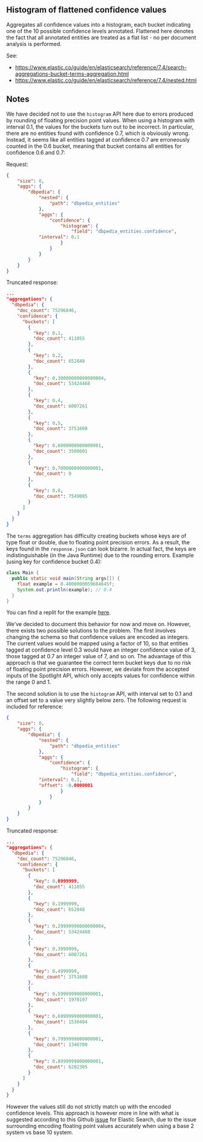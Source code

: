 ## Histogram of flattened confidence values

Aggregates all confidence values into a histogram, each bucket indicating one of
the 10 possible confidence levels annotated. Flattened here denotes the fact
that all annotated entities are treated as a flat list - no per document
analysis is performed.

See:

- https://www.elastic.co/guide/en/elasticsearch/reference/7.4/search-aggregations-bucket-terms-aggregation.html
- https://www.elastic.co/guide/en/elasticsearch/reference/7.4/nested.html

## Notes

We have decided not to use the `histogram` API here due to errors produced by
rounding of floating precision point values. When using a histogram with
interval 0.1, the values for the buckets turn out to be incorrect. In
particular, there are no entities found with confidence 0.7, which is obviously
wrong. Instead, it seems like all entities tagged at confidence 0.7 are
erroneously counted in the 0.6 bucket, meaning that bucket contains all entities
for confidence 0.6 and 0.7:

Request:
```json
{
	"size": 0,
	"aggs": {
		"dbpedia": {
			"nested": {
				"path": "dbpedia_entities"
			},
			"aggs": {
				"confidence": {
					"histogram": {
						"field": "dbpedia_entities.confidence",
            "interval": 0.1
					}
				}
			}
		}
	}
}
```
Truncated response:
```json
...
"aggregations": {
  "dbpedia": {
    "doc_count": 75296846,
    "confidence": {
      "buckets": [
        {
          "key": 0.1,
          "doc_count": 411055
        },
        {
          "key": 0.2,
          "doc_count": 652848
        },
        {
          "key": 0.30000000000000004,
          "doc_count": 53424468
        },
        {
          "key": 0.4,
          "doc_count": 6007261
        },
        {
          "key": 0.5,
          "doc_count": 3751608
        },
        {
          "key": 0.6000000000000001,
          "doc_count": 3500601
        },
        {
          "key": 0.7000000000000001,
          "doc_count": 0
        },
        {
          "key": 0.8,
          "doc_count": 7549005
        }
      ]
    }
  }
}
```
The `terms` aggregation has difficulty creating buckets whose keys are of type
float or double, due to floating point precision errors. As a result, the keys
found in the `response.json` can look bizarre. In actual fact, the keys are
indistinguishable (in the Java Runtime) due to the rounding errors. Example
(using key for confidence bucket 0.4):

```java
class Main {  
  public static void main(String args[]) { 
    float example = 0.4000000059604645f;
    System.out.println(example); // 0.4
  } 
}
```

You can find a replit for the example
[here]([https://replit.com/@doogyb/Floating-Point-Precision-Errors#Main.java).

We've decided to document this behavior for now and move on. However, there
exists two possible solutions to the problem. The first involves changing the
schema so that confidence values are encoded as integers. The current values
would be mapped using a factor of 10, so that entities tagged at confidence
level 0.3 would have an integer confidence value of 3, those tagged at 0.7 an
integer value of 7, and so on. The advantage of this approach is that we
guarantee the correct term bucket keys due to no risk of floating point
precision errors. However, we deviate from the accepted inputs of the Spotlight
API, which only accepts values for confidence within the range 0 and 1.

The second solution is to use the `histogram` API, with interval set to 0.1 and
an offset set to a value very slightly below zero. The following request is
included for reference:

```json
{
	"size": 0,
	"aggs": {
		"dbpedia": {
			"nested": {
				"path": "dbpedia_entities"
			},
			"aggs": {
				"confidence": {
					"histogram": {
						"field": "dbpedia_entities.confidence",
            "interval": 0.1,
            "offset": -0.0000001
					}
				}
			}
		}
	}
}
```

Truncated response:
```json
...
"aggregations": {
  "dbpedia": {
    "doc_count": 75296846,
    "confidence": {
      "buckets": [
        {
          "key": 0.0999999,
          "doc_count": 411055
        },
        {
          "key": 0.1999999,
          "doc_count": 652848
        },
        {
          "key": 0.29999990000000004,
          "doc_count": 53424468
        },
        {
          "key": 0.3999999,
          "doc_count": 6007261
        },
        {
          "key": 0.4999999,
          "doc_count": 3751608
        },
        {
          "key": 0.5999999000000001,
          "doc_count": 1970197
        },
        {
          "key": 0.6999999000000001,
          "doc_count": 1530404
        },
        {
          "key": 0.7999999000000001,
          "doc_count": 1346700
        },
        {
          "key": 0.8999999000000001,
          "doc_count": 6202305
        }
      ]
    }
  }
}
```

However the values still do not strictly match up with the encoded confidence
levels. This approach is however more in line with what is suggested according
to this Github [issue](https://github.com/elastic/elasticsearch/issues/30529)
for Elastic Search, due to the issue surrounding encoding floating point values
accurately when using a base 2 system vs base 10 system.